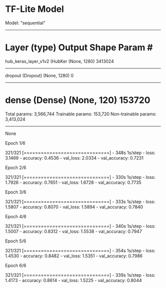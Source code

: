 # TF-Lite Model
Model: "sequential"
_________________________________________________________________
Layer (type)                 Output Shape              Param #   
=================================================================
hub_keras_layer_v1v2 (HubKer (None, 1280)              3413024   
_________________________________________________________________
dropout (Dropout)            (None, 1280)              0         
_________________________________________________________________
dense (Dense)                (None, 120)               153720    
=================================================================
Total params: 3,566,744
Trainable params: 153,720
Non-trainable params: 3,413,024
_________________________________________________________________
None

Epoch 1/6

321/321 [==============================] - 348s 1s/step - loss: 3.1469 - accuracy: 0.4536 - val_loss: 2.0334 - val_accuracy: 0.7231

Epoch 2/6

321/321 [==============================] - 330s 1s/step - loss: 1.7926 - accuracy: 0.7651 - val_loss: 1.6728 - val_accuracy: 0.7735

Epoch 3/6

321/321 [==============================] - 333s 1s/step - loss: 1.5807 - accuracy: 0.8070 - val_loss: 1.5894 - val_accuracy: 0.7840

Epoch 4/6

321/321 [==============================] - 340s 1s/step - loss: 1.5007 - accuracy: 0.8312 - val_loss: 1.5538 - val_accuracy: 0.7947

Epoch 5/6

321/321 [==============================] - 354s 1s/step - loss: 1.4530 - accuracy: 0.8482 - val_loss: 1.5351 - val_accuracy: 0.7986

Epoch 6/6

321/321 [==============================] - 339s 1s/step - loss: 1.4173 - accuracy: 0.8614 - val_loss: 1.5225 - val_accuracy: 0.8044
